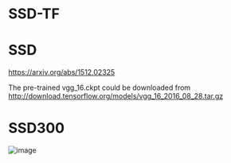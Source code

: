 # SSD-TF

# SSD

https://arxiv.org/abs/1512.02325

The pre-trained vgg_16.ckpt could be downloaded from http://download.tensorflow.org/models/vgg_16_2016_08_28.tar.gz

# SSD300

![image](https://github.com/Stick-To/SSD-tensorflow/blob/master/image/img1.png)
